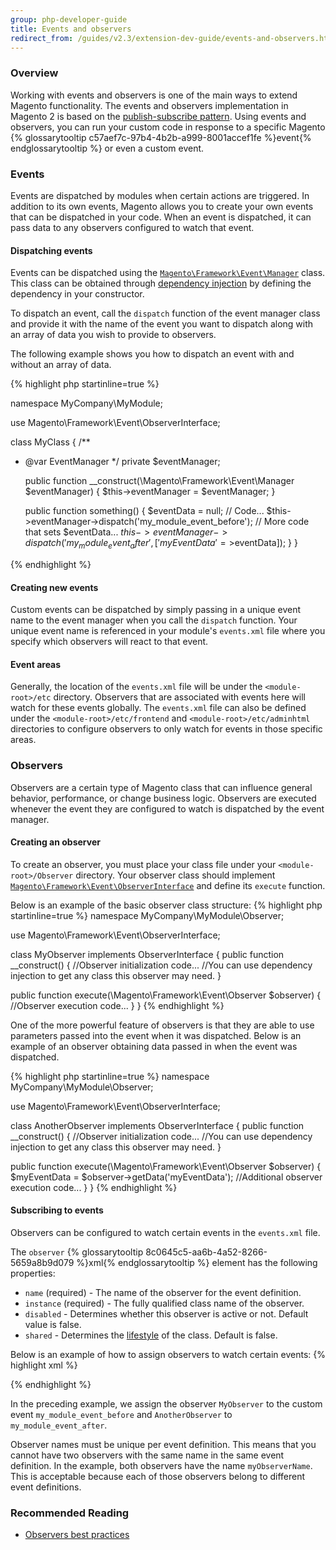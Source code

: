 ```yaml
---
group: php-developer-guide
title: Events and observers
redirect_from: /guides/v2.3/extension-dev-guide/events-and-observers.html
---
```


### Overview

Working with events and observers is one of the main ways to extend Magento functionality. The events and observers implementation in Magento 2 is based on the [publish-subscribe pattern](https://en.wikipedia.org/wiki/Publish%E2%80%93subscribe_pattern). Using events and observers, you can run your custom code in response to a specific Magento {% glossarytooltip c57aef7c-97b4-4b2b-a999-8001accef1fe %}event{% endglossarytooltip %} or even a custom event.

### Events

Events are dispatched by modules when certain actions are triggered. In addition to its own events, Magento allows you to create your own events that can be dispatched in your code. When an event is dispatched, it can pass data to any observers configured to watch that event.

#### Dispatching events

Events can be dispatched using the [`Magento\Framework\Event\Manager`]({{site.mage2000url}}lib/internal/Magento/Framework/Event/Manager.php) class. This class can be obtained through [dependency injection]({{page.baseurl}}/extension-development/core-concepts/dependency-injection.html) by defining the dependency in your constructor.

To dispatch an event, call the `dispatch` function of the event manager class and provide it with the name of the event you want to dispatch along with an array of data you wish to provide to observers.

The following example shows you how to dispatch an event with and without an array of data.

{% highlight php startinline=true %}

namespace MyCompany\\MyModule;

use Magento\\Framework\\Event\\ObserverInterface;

class MyClass
{
  /\*\*

* @var EventManager
     \*/
    private $eventManager;

    public function \_\_construct(\\Magento\\Framework\\Event\\Manager $eventManager)
    {
      $this->eventManager = $eventManager;
    }

    public function something()
    {
      $eventData = null;
      // Code...
      $this->eventManager->dispatch('my_module_event_before');
      // More code that sets $eventData...
      $this->eventManager->dispatch('my_module_event_after',['myEventData'=>$eventData]);
    }
  }

{% endhighlight  %}

#### Creating new events

Custom events can be dispatched by simply passing in a unique event name to the event manager when you call the `dispatch` function. Your unique event name is referenced in your module's `events.xml` file where you specify which observers will react to that event.

#### Event areas

Generally, the location of the `events.xml` file will be under the `<module-root>/etc` directory. Observers that are associated with events here will watch for these events globally. The `events.xml` file can also be defined under the `<module-root>/etc/frontend` and `<module-root>/etc/adminhtml` directories to configure observers to only watch for events in those specific areas.

### Observers

Observers are a certain type of Magento class that can influence general behavior, performance, or change business logic. Observers are executed whenever the event they are configured to watch is dispatched by the event manager.

#### Creating an observer

To create an observer, you must place your class file under your `<module-root>/Observer` directory. Your observer class should implement [`Magento\Framework\Event\ObserverInterface`]({{site.mage2000url}}lib/internal/Magento/Framework/Event/ObserverInterface.php) and define its `execute` function.

Below is an example of the basic observer class structure:
{% highlight php startinline=true %}
namespace MyCompany\\MyModule\\Observer;

use Magento\\Framework\\Event\\ObserverInterface;

class MyObserver implements ObserverInterface
{
  public function \_\_construct()
  {
    //Observer initialization code...
    //You can use dependency injection to get any class this observer may need.
  }

  public function execute(\\Magento\\Framework\\Event\\Observer $observer)
  {
    //Observer execution code...
  }
}
{% endhighlight %}

One of the more powerful feature of observers is that they are able to use parameters passed into the event when it was dispatched. Below is an example of an observer obtaining data passed in when the event was dispatched.

{% highlight php startinline=true %}
namespace MyCompany\\MyModule\\Observer;

use Magento\\Framework\\Event\\ObserverInterface;

class AnotherObserver implements ObserverInterface
{
  public function \_\_construct()
  {
    //Observer initialization code...
    //You can use dependency injection to get any class this observer may need.
  }

  public function execute(\\Magento\\Framework\\Event\\Observer $observer)
  {
    $myEventData = $observer->getData('myEventData');
    //Additional observer execution code...
  }
}
{% endhighlight %}

#### Subscribing to events

Observers can be configured to watch certain events in the `events.xml` file.

The `observer` {% glossarytooltip 8c0645c5-aa6b-4a52-8266-5659a8b9d079 %}xml{% endglossarytooltip %} element has the following properties:

* `name` (required) - The name of the observer for the event definition.
* `instance` (required) - The fully qualified class name of the observer.
* `disabled` - Determines whether this observer is active or not. Default value is false.
* `shared` - Determines the [lifestyle]({{page.baseurl}}/extension-development/files/di-xml.html#object-lifestyle-configuration) of the class. Default is false.

Below is an example of how to assign observers to watch certain events:
{% highlight xml %}

<?xml version="1.0"?>

<config xmlns:xsi="http://www.w3.org/2001/XMLSchema-instance" xsi:noNamespaceSchemaLocation="urn:magento:framework:Event/etc/events.xsd">
    <event name="my_module_event_before">
        <observer name="myObserverName" instance="MyCompany\MyModule\Observer\MyObserver" />
    </event>
    <event name="my_module_event_after">
        <observer name="myObserverName" instance="MyCompany\MyModule\Observer\AnotherObserver" />
    </event>
</config>
{% endhighlight %}

In the preceding example, we assign the observer `MyObserver` to the custom event `my_module_event_before` and `AnotherObserver` to `my_module_event_after`.

Observer names must be unique per event definition. This means that you cannot have two observers with the same name in the same event definition. In the example, both observers have the name `myObserverName`. This is acceptable because each of those observers belong to different event definitions.

### Recommended Reading

* [Observers best practices]({{page.baseurl}}/extension-development/class-types/observer/best-practices.html)

